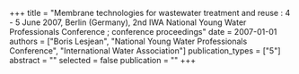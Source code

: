 +++
title = "Membrane technologies for wastewater treatment and reuse : 4 - 5 June 2007, Berlin (Germany), 2nd IWA National Young Water Professionals Conference ; conference proceedings"
date = 2007-01-01
authors = ["Boris Lesjean", "National Young Water Professionals Conference", "International Water Association"]
publication_types = ["5"]
abstract = ""
selected = false
publication = ""
+++

